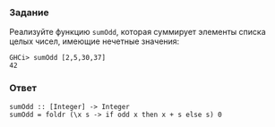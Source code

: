 ### Задание

Реализуйте функцию `sumOdd`, которая суммирует элементы списка целых чисел, имеющие нечетные значения:

```
GHCi> sumOdd [2,5,30,37]
42
```

### Ответ

```
sumOdd :: [Integer] -> Integer
sumOdd = foldr (\x s -> if odd x then x + s else s) 0
```